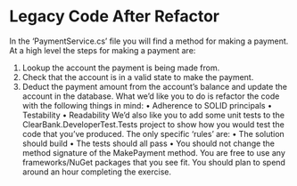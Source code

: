 # Legacy Code After Refactor

In the ‘PaymentService.cs’ file you will find a method for making a payment. At a high level the steps for making a payment are:
1.	Lookup the account the payment is being made from.
2.	Check that the account is in a valid state to make the payment.
3.	Deduct the payment amount from the account’s balance and update the account in the database.
What we’d like you to do is refactor the code with the following things in mind:
•	Adherence to SOLID principals
•	Testability
•	Readability
We’d also like you to add some unit tests to the ClearBank.DeveloperTest.Tests project to show how you would test the code that you’ve produced.
The only specific ‘rules’ are:
•	The solution should build
•	The tests should all pass
•	You should not change the method signature of the MakePayment method.
You are free to use any frameworks/NuGet packages that you see fit. You should plan to spend around an hour completing the exercise.

